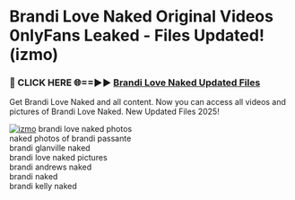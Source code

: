 # Brandi Love Naked Original Videos 0nlyFans Leaked - Files Updated! (izmo)

<h3>🔴 CLICK HERE 🌐==►► <a href="https://tinyurl.com/up5wt9bj" rel="nofollow">Brandi Love Naked Updated Files</a></h3>

Get Brandi Love Naked and all content. Now you can access all videos and pictures of Brandi Love Naked. New Updated Files 2025!

[![izmo](https://i.imgur.com/ABiUzMV.gif)](https://tinyurl.com/up5wt9bj)
brandi love naked photos<br>
naked photos of brandi passante<br>
brandi glanville naked<br>
brandi love naked pictures<br>
brandi andrews naked<br>
brandi naked<br>
brandi kelly naked